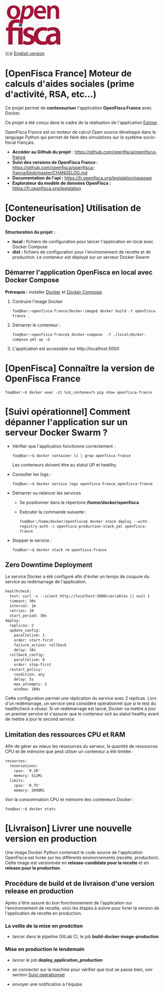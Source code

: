 ![logo OpenFisca](.gitlab/images/openfisca.png)

:gb: [English version](https://github.com/StartupsPoleEmploi/openfisca-france/blob/9c3f813f04f7c94b47984982fce9aa12c9eab6f1/README_EN.md)

# [OpenFisca France] Moteur de calculs d'aides sociales (prime d'activité, RSA, etc...)

Ce projet permet de **conteneuriser** l'application **OpenFisca France** avec Docker.

Ce projet a été conçu dans le cadre de la réalisation de l'application [Estime](https://git.beta.pole-emploi.fr/estime/estime-frontend/-/blob/master/README.md).

OpenFisca France est un moteur de calcul Open source développé dans le language Python qui permet de faire des simulations sur le système socio-fiscal français.

- **Accéder au Github du projet** : https://github.com/openfisca/openfisca-france
- **Suivi des versions de OpenFisca France :** https://github.com/openfisca/openfisca-france/blob/master/CHANGELOG.md
- **Documentation de l'api :** https://fr.openfisca.org/legislation/swagger
- **Explorateur du modèle de données OpenFisca :** https://fr.openfisca.org/legislation

# [Conteneurisation] Utilisation de Docker

**Structuration du projet :**

- **local :** fichiers de configuration pour lancer l'application en local avec Docker Compose
- **dist :** fichiers de configuration pour l'environnement de recette et de production. Le conteneur est déployé sur un serveur Docker Swarm

## Démarrer l'application OpenFisca en local avec Docker Compose

**Prérequis :** installer [Docker](https://docs.docker.com/engine/install/) et [Docker Compose](https://docs.docker.com/compose/install/).

1. Contruire l'image Docker

   ```shell
   foo@bar:~openfisca-france/docker-image$ docker build -t openfisca-france .
   ```
1. Démarrer le conteneur :

    ```shell
    foo@bar:~openfisca-france$ docker-compose  -f ./local/docker-compose.yml up -d
    ```
1. L'application est accessible sur http://localhost:5000

# [OpenFisca] Connaître la version de OpenFisca France

```shell
foo@bar:~$ docker exec -it %id_conteneur% pip show openfisca-france
```

# [Suivi opérationnel] Comment dépanner l'application sur un serveur Docker Swarm ?

- Vérifier que l'application fonctionne correctement :

   ```
   foo@bar:~$ docker container ls | grep openfisca-france
   ```
   Les conteneurs doivent être au statut UP et healthy.

- Consulter les logs :

   ```
   foo@bar:~$ docker service logs openfisca-france_openfisca-france
   ```

- Démarrer ou relancer les services

   - Se positionner dans le répertoire **/home/docker/openfisca**
   - Exécuter la commande suivante :

     ```
     foo@bar:/home/docker/openfisca$ docker stack deploy --with-registry-auth -c openfisca-production-stack.yml openfisca-france
     ```

- Stopper le service :

   ```
   foo@bar:~$ docker stack rm openfisca-france
   ```

## Zero Downtime Deployment

Le service Docker a été configuré afin d'éviter un temps de coupure du service au redémarrage de l'application.

```
healthcheck:
  test: curl -v --silent http://localhost:5000/variables || exit 1
  timeout: 30s
  interval: 1m
  retries: 10
  start_period: 30s
deploy:
  replicas: 2
  update_config:
    parallelism: 1
    order: start-first
    failure_action: rollback
    delay: 10s
  rollback_config:
    parallelism: 0
    order: stop-first
  restart_policy:
    condition: any
    delay: 5s
    max_attempts: 3
    window: 180s
```

Cette configuration permet une réplication du service avec 2 replicas. Lors d'un redémarrage, un service sera considéré opérationnel que si le test du healthcheck a réussi. Si un redémarrage est lancé, Docker va mettre à jour un premier service et s'assurer que le conteneur soit au statut healthy avant de mettre à jour le second service.

## Limitation des ressources CPU et RAM

Afin de gérer au mieux les ressources du serveur, la quantité de ressources CPU et de mémoire que peut utliser un conteneur a été limitée :

```
resources:
  reservations:
    cpus: '0.20'
    memory: 512Mi
  limits:
    cpus: '0.75'
    memory: 2048Mi
```

Voir la consommation CPU et mémoire des conteneurs Docker :
```
foo@bar:~$ docker stats
```

# [Livraison] Livrer une nouvelle version en production

Une image Docker Python contenant le code source de l'application OpenFisca est livrée sur les différents environnements (recette, production). Cette image est versionnée en **release-candidate pour la recette** et en **release pour la production**.

## Procédure de build et de livraison d'une version release en production

Après s'être assuré du bon fonctionnement de l'application sur l'environnement de recette, voici les étapes à suivre pour livrer la version de l'application de recette en production.

### La veille de la mise en prodction

* lancer dans le pipeline GitLab CI, le job **build-docker-image-production** 

### Mise en production le lendemain

* lancer le job **deploy_application_production**

* se connecter sur la machine pour vérifier que tout se passe bien, voir section [Suivi opérationnel](#suivi-opérationnel-comment-dépanner-lapplication-sur-un-serveur-docker-swarm-)

*  envoyer une notification à l'équipe
